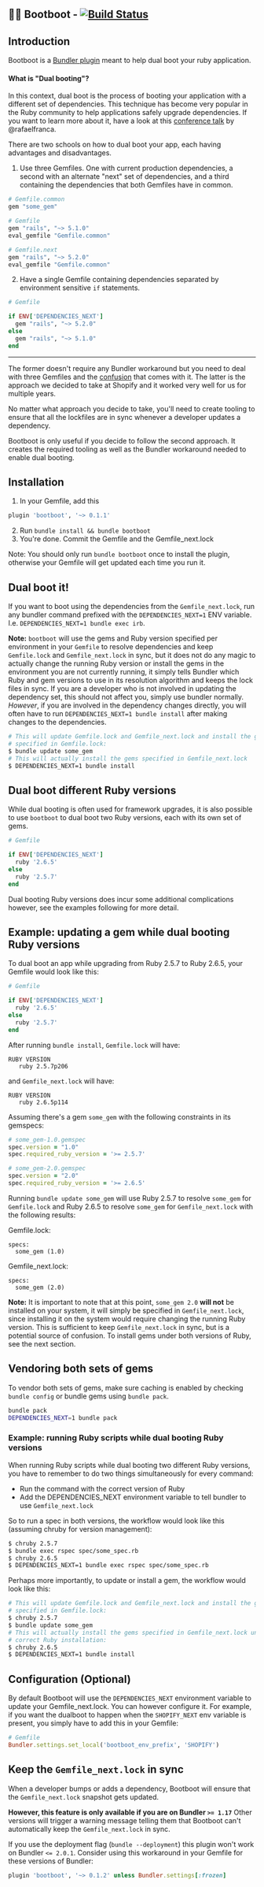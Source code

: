 ## 👢👢 Bootboot   - [![Build Status](https://travis-ci.com/Shopify/bootboot.svg?branch=master)](https://travis-ci.com/Shopify/bootboot)

Introduction
------------
Bootboot is a [Bundler plugin](https://bundler.io/v1.17/guides/bundler_plugins.html#what-is-a-plugin) meant to help dual boot your ruby application.

#### What is "Dual booting"?
In this context, dual boot is the process of booting your application with a different set of dependencies. This technique has become very popular in the Ruby community to help applications safely upgrade dependencies. If you want to learn more about it, have a look at this [conference talk](https://www.youtube.com/watch?v=I-2Xy3RS1ns&t=368s) by @rafaelfranca.

There are two schools on how to dual boot your app, each having advantages and disadvantages.
1) Use three Gemfiles. One with current production dependencies, a second with an alternate "next" set of dependencies, and a third containing the dependencies that both Gemfiles have in common.
```ruby
# Gemfile.common
gem "some_gem"

# Gemfile
gem "rails", "~> 5.1.0"
eval_gemfile "Gemfile.common"

# Gemfile.next
gem "rails", "~> 5.2.0"
eval_gemfile "Gemfile.common"
```

2) Have a single Gemfile containing dependencies separated by environment sensitive `if` statements.
```ruby
# Gemfile

if ENV['DEPENDENCIES_NEXT']
  gem "rails", "~> 5.2.0"
else
  gem "rails", "~> 5.1.0"
end
```
-----------------------------
The former doesn't require any Bundler workaround but you need to deal with three Gemfiles and the [confusion](https://github.com/bundler/bundler/issues/6777#issuecomment-436771340) that comes with it.
The latter is the approach we decided to take at Shopify and it worked very well for us for multiple years.

No matter what approach you decide to take, you'll need to create tooling to ensure that all the lockfiles are in sync whenever a developer updates a dependency.

Bootboot is only useful if you decide to follow the second approach. It creates the required tooling as well as the Bundler workaround needed to enable dual booting.

Installation
------------
1) In your Gemfile, add this
```ruby
plugin 'bootboot', '~> 0.1.1'
```
2) Run `bundle install && bundle bootboot`
3) You're done. Commit the Gemfile and the Gemfile_next.lock

Note: You should only run `bundle bootboot` once to install the plugin, otherwise your Gemfile will get updated each time you run it.

Dual boot it!
------------
If you want to boot using the dependencies from the `Gemfile_next.lock`, run any bundler command prefixed with the `DEPENDENCIES_NEXT=1` ENV variable. I.e. `DEPENDENCIES_NEXT=1 bundle exec irb`.

**Note:** `bootboot` will use the gems and Ruby version specified per environment in your `Gemfile` to resolve dependencies and keep `Gemfile.lock` and `Gemfile_next.lock` in sync, but it does not do any magic to actually change the running Ruby version or install the gems in the environment you are not currently running, it simply tells Bundler which Ruby and gem versions to use in its resolution algorithm and keeps the lock files in sync. If you are a developer who is not involved in updating the dependency set, this should not affect you, simply use bundler normally. _However_, if you are involved in the dependency changes directly, you will often have to run `DEPENDENCIES_NEXT=1 bundle install` after making changes to the dependencies.

```sh
# This will update Gemfile.lock and Gemfile_next.lock and install the gems
# specified in Gemfile.lock:
$ bundle update some_gem
# This will actually install the gems specified in Gemfile_next.lock
$ DEPENDENCIES_NEXT=1 bundle install
```

Dual boot different Ruby versions
---------------------------------

While dual booting is often used for framework upgrades, it is also possible to use `bootboot` to dual boot two Ruby versions, each with its own set of gems.

```ruby
# Gemfile

if ENV['DEPENDENCIES_NEXT']
  ruby '2.6.5'
else
  ruby '2.5.7'
end
```

Dual booting Ruby versions does incur some additional complications however, see the examples following for more detail.

Example: updating a gem while dual booting Ruby versions
--------------------------------------------------------

To dual boot an app while upgrading from Ruby 2.5.7 to Ruby 2.6.5, your Gemfile would look like this:

```ruby
# Gemfile

if ENV['DEPENDENCIES_NEXT']
  ruby '2.6.5'
else
  ruby '2.5.7'
end
```

After running `bundle install`, `Gemfile.lock` will have:

```
RUBY VERSION
   ruby 2.5.7p206
```

and `Gemfile_next.lock` will have:

```
RUBY VERSION
   ruby 2.6.5p114
```
Assuming there's a gem `some_gem` with the following constraints in its gemspecs:

```ruby
# some_gem-1.0.gemspec
spec.version = "1.0"
spec.required_ruby_version = '>= 2.5.7'
```

```ruby
# some_gem-2.0.gemspec
spec.version = "2.0"
spec.required_ruby_version = '>= 2.6.5'
```

Running `bundle update some_gem` will use Ruby 2.5.7 to resolve `some_gem` for `Gemfile.lock` and Ruby 2.6.5 to resolve `some_gem` for `Gemfile_next.lock` with the following results:

Gemfile.lock:
```
specs:
  some_gem (1.0)
```

Gemfile_next.lock:
```
specs:
  some_gem (2.0)
```

**Note:** It is important to note that at this point, `some_gem 2.0` **will not** be installed on your system, it will simply be specified in `Gemfile_next.lock`, since installing it on the system would require changing the running Ruby version. This is sufficient to keep `Gemfile_next.lock` in sync, but is a potential source of confusion. To install gems under both versions of Ruby, see the next section.

Vendoring both sets of gems
---------------------------
To vendor both sets of gems, make sure caching is enabled by checking `bundle config` or bundle gems using `bundle pack`.

```bash
bundle pack
DEPENDENCIES_NEXT=1 bundle pack
```

### Example: running Ruby scripts while dual booting Ruby versions

When running Ruby scripts while dual booting two different Ruby versions, you have to remember to do two things simultaneously for every command:
- Run the command with the correct version of Ruby
- Add the DEPENDENCIES_NEXT environment variable to tell bundler to use `Gemfile_next.lock`

So to run a spec in both versions, the workflow would look like this (assuming chruby for version management):

```sh
$ chruby 2.5.7
$ bundle exec rspec spec/some_spec.rb
$ chruby 2.6.5
$ DEPENDENCIES_NEXT=1 bundle exec rspec spec/some_spec.rb
```

Perhaps more importantly, to update or install a gem, the workflow would look like this:

```sh
# This will update Gemfile.lock and Gemfile_next.lock and install the gems
# specified in Gemfile.lock:
$ chruby 2.5.7
$ bundle update some_gem
# This will actually install the gems specified in Gemfile_next.lock under the
# correct Ruby installation:
$ chruby 2.6.5
$ DEPENDENCIES_NEXT=1 bundle install
```

Configuration (Optional)
------------------------
By default Bootboot will use the `DEPENDENCIES_NEXT` environment variable to update your Gemfile_next.lock. You can however configure it. For example, if you want the dualboot to happen when the `SHOPIFY_NEXT` env variable is present, you simply have to add this in your Gemfile:

```ruby
# Gemfile
Bundler.settings.set_local('bootboot_env_prefix', 'SHOPIFY')
```

Keep the `Gemfile_next.lock` in sync
------------
When a developer bumps or adds a dependency, Bootboot will ensure that the `Gemfile_next.lock` snapshot gets updated.

**However, this feature is only available if you are on Bundler `>= 1.17`**
Other versions will trigger a warning message telling them that Bootboot can't automatically keep the `Gemfile_next.lock` in sync.

If you use the deployment flag (`bundle --deployment`) this plugin won't work on Bundler `<= 2.0.1`. Consider using this workaround in your Gemfile for these versions of Bundler:

```ruby
plugin 'bootboot', '~> 0.1.2' unless Bundler.settings[:frozen]
```

